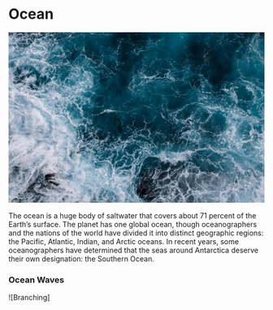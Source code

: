 # Ocean
![Branching](Ocean-Blue.jpg)

The ocean is a huge body of saltwater that covers about 71 percent of the Earth’s surface. The planet has one global ocean, though oceanographers and the nations of the world have divided it into distinct geographic regions: the Pacific, Atlantic, Indian, and Arctic oceans. In recent years, some oceanographers have determined that the seas around Antarctica deserve their own designation: the Southern Ocean.

### Ocean Waves
![Branching]
